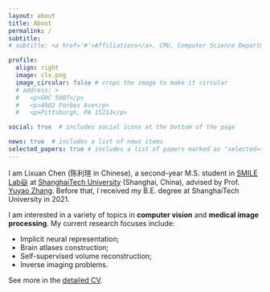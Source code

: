 ```yaml
---
layout: about
title: About
permalink: /
subtitle:
# subtitle: <a href='#'>Affiliations</a>. CMU, Computer Science Department, Pittsburgh.

profile:
  align: right
  image: clx.png
  image_circular: false # crops the image to make it circular
  # address: >
  #   <p>GHC 5007</p>
  #   <p>4902 Forbes Ave</p>
  #   <p>Pittsburgh, PA 15213</p>

social: true  # includes social icons at the bottom of the page

news: true  # includes a list of news items
selected_papers: true # includes a list of papers marked as "selected={true}"
---
```


I am Lixuan Chen (陈利瑄 in Chinese), a second-year M.S. student in [SMILE Lab:smiley:](https://smilelab.com.cn/) at [ShanghaiTech University](https://www.shanghaitech.edu.cn/eng/) (Shanghai, China), advised by Prof. [Yuyao Zhang](https://sist.shanghaitech.edu.cn/sist_en/2020/0814/c7582a54827/page.htm). Before that, I received my B.E. degree at ShanghaiTech University in 2021.

I am interested in a variety of topics in <strong>computer vision</strong> and <strong>medical image processing</strong>. My current research focuses include: <br>
* Implicit neural representation; <br>
* Brain atlases construction; <br>
* Self-supervised volume reconstruction; <br>
* Inverse imaging problems.

See more in the [detailed CV](https://maopaom.github.io/assets/pdf/clx.pdf).

